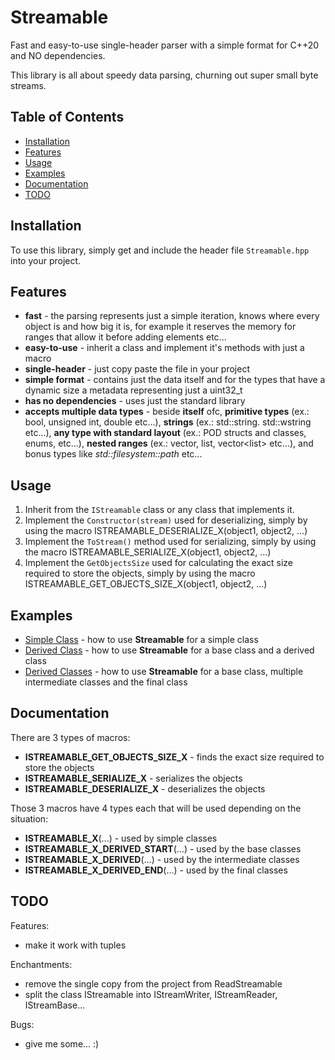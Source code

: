 # Streamable

Fast and easy-to-use single-header parser with a simple format for C++20 and NO dependencies.

This library is all about speedy data parsing, churning out super small byte streams.

## Table of Contents

- [Installation](#installation)
- [Features](#features)
- [Usage](#usage)
- [Examples](#examples)
- [Documentation](#documentation)
- [TODO](#todo)

## Installation

To use this library, simply get and include the header file `Streamable.hpp` into your project.

## Features

- **fast** - the parsing represents just a simple iteration, knows where every object is and how big it is, for example it reserves the memory for ranges that allow it before adding elements etc...
- **easy-to-use** - inherit a class and implement it's methods with just a macro
- **single-header** - just copy paste the file in your project
- **simple format** - contains just the data itself and for the types that have a dynamic size a metadata representing just a uint32_t
- **has no dependencies** - uses just the standard library
- **accepts multiple data types** - beside **itself** ofc, **primitive types** (ex.: bool, unsigned int, double etc...), **strings** (ex.: std::string. std::wstring etc...), **any type with standard layout** (ex.: POD structs and classes, enums, etc...), **nested ranges** (ex.: vector, list, vector&lt;list&gt; etc...), and bonus types like *std::filesystem::path* etc...

## Usage

1. Inherit from the `IStreamable` class or any class that implements it.
2. Implement the `Constructor(stream)` used for deserializing, simply by using the macro ISTREAMABLE_DESERIALIZE_X(object1, object2, ...)
3. Implement the `ToStream()` method used for serializing, simply by using the macro ISTREAMABLE_SERIALIZE_X(object1, object2, ...)
4. Implement the `GetObjectsSize` used for calculating the exact size required to store the objects, simply by using the macro ISTREAMABLE_GET_OBJECTS_SIZE_X(object1, object2, ...)

## Examples

- [Simple Class](https://github.com/ClaudiuHBann/Streamable/blob/main/Example%20Simple%20Class.cpp) - how to use **Streamable** for a simple class
- [Derived Class](https://github.com/ClaudiuHBann/Streamable/blob/main/Example%20Derived%20Class.cpp) - how to use **Streamable** for a base class and a derived class
- [Derived Classes](https://github.com/ClaudiuHBann/Streamable/blob/main/Example%20Derived%20Class%2B.cpp) - how to use **Streamable** for a base class, multiple intermediate classes and the final class

## Documentation

There are 3 types of macros:
- **ISTREAMABLE_GET_OBJECTS_SIZE_X** - finds the exact size required to store the objects
- **ISTREAMABLE_SERIALIZE_X** - serializes the objects
- **ISTREAMABLE_DESERIALIZE_X** - deserializes the objects

Those 3 macros have 4 types each that will be used depending on the situation:
- **ISTREAMABLE_X**(...) - used by simple classes
- **ISTREAMABLE_X_DERIVED_START**(...) - used by the base classes
- **ISTREAMABLE_X_DERIVED**(...) - used by the intermediate classes
- **ISTREAMABLE_X_DERIVED_END**(...) - used by the final classes

## TODO

Features:
- make it work with tuples

Enchantments:
- remove the single copy from the project from ReadStreamable
- split the class IStreamable into IStreamWriter, IStreamReader, IStreamBase...

Bugs:
- give me some... :)
